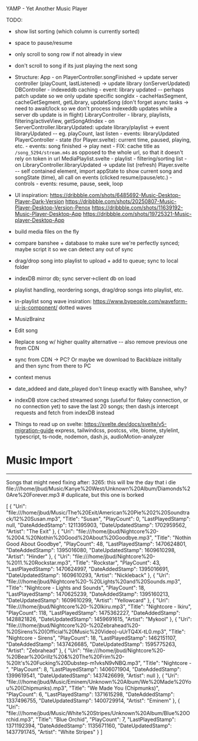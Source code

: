 YAMP - Yet Another Music Player


TODO:
- show list sorting (which column is currently sorted)
- space to pause/resume
- only scroll to song row if not already in view
- don't scroll to song if its just playing the next song
- Structure:
        App
            - on PlayerController.songFinished -> update server controller (playCount, lastListened) -> update library (onServerUpdated)
        DBController
            - indexeddb caching
            - event: library updated  -- perhaps patch update so we only update specific songIdx
            - cacheHasSegment, cacheGetSegment, getLibrary, updateSong  (don't forget async tasks -> need to await/lock so we don't process indexeddb updates while a server db update is in flight)
        LibraryController
            - library, playlists, filtering/activeView, getSongAtIndex
            - on ServerController.libraryUpdated: update library/playlist -> event libraryUpdated  -- eg. playCount, last listen
            - events: libraryUpdated
        PlayerController
            - state (for Player.svelte): current time, paused, playing, etc.
            - events: song finished -> play next
            - FIX: cache title as `/song_5294/stream.m4s` as opposed to the whole url, so that it doesn't rely on token in url
        MediaPlaylist.svelte
            - playlist
            - filtering/sorting list
            - on LibraryController.libraryUpdated -> update list (refresh)
        Player.svelte  -- self contained element, import appState to show current song and songState (time), all call on events (clicked resume/pause/etc.)
            - controls
            - events: resume, pause, seek, loop
- UI inspiration:
    https://dribbble.com/shots/6485692-Music-Desktop-Player-Dark-Version
    https://dribbble.com/shots/20250807-Music-Player-Desktop-Version-Penox
    https://dribbble.com/shots/11639192-Music-Player-Desktop-App
    https://dribbble.com/shots/19725321-Music-player-Desktop-App



- build media files on the fly
- compare banshee + database to make sure we're perfectly synced; maybe script it so we can detect any out of sync
- drag/drop song into playlist to upload + add to queue; sync to local folder
- indexDB mirror db; sync server->client db on load
- playlist handling, reordering songs, drag/drop songs into playlist, etc.
- in-playlist song wave insiration: https://www.bypeople.com/waveform-ui-js-component/  dotted waves
- MusizBrainz
- Edit song
- Replace song w/ higher quality alternative -- also remove previous one from CDN
- sync from CDN -> PC? Or maybe we download to Backblaze inititally and then sync from there to PC
- context menus
- date_addeed and date_played don't lineup exactly with Banshee, why?

- indexDB store cached streamed songs (useful for flakey connection, or no connection yet) to save the last 20 songs; then dash.js intercept requests and fetch from indexDB instead

- Things to read up on
    svelte: https://svelte.dev/docs/svelte/v5-migration-guide
    express, tailwindcss, postcss, vite, biome, stylelint, typescript, ts-node, nodemon, dash.js, audioMotion-analyzer


# Music Import
--------
Songs that might need fixing after:
  3265: this will bw the day that i die
  file:///home/jbud/Music/Kanye%20West/Unknown%20Album/Diamonds%20Are%20Forever.mp3  # duplicate, but this one is borked

[
  {
    "Uri": "file:///home/jbud/Music/The%20Exit/American%20Pie%202%20Soundtrack/12%20Susan.mp3",
    "Title": "Susan",
    "PlayCount": 0,
    "LastPlayedStamp": null,
    "DateAddedStamp": 1211395903,
    "DateUpdatedStamp": 1702959562,
    "Artist": "The Exit"
  },
  {
    "Uri": "file:///home/jbud/Nightcore%20-%2004.%20Nothin%20Good%20About%20Goodbye.mp3",
    "Title": "Nothin Good About Goodbye",
    "PlayCount": 48,
    "LastPlayedStamp": 1470624801,
    "DateAddedStamp": 1395016080,
    "DateUpdatedStamp": 1609610298,
    "Artist": "Hinder"
  },
  {
    "Uri": "file:///home/jbud/Nightcore%20-%2011.%20Rockstar.mp3",
    "Title": "Rockstar",
    "PlayCount": 43,
    "LastPlayedStamp": 1470624997,
    "DateAddedStamp": 1395016691,
    "DateUpdatedStamp": 1609610293,
    "Artist": "Nickleback"
  },
  {
    "Uri": "file:///home/jbud/Nightcore%20-%20Lights%20and%20Sounds.mp3",
    "Title": "Nightcore - Lights and Sounds",
    "PlayCount": 18,
    "LastPlayedStamp": 1470625239,
    "DateAddedStamp": 1395160213,
    "DateUpdatedStamp": 1609610299,
    "Artist": "Yellowcard"
  },
  {
    "Uri": "file:///home/jbud/Nightcore%20-%20Ikiru.mp3",
    "Title": "Nightcore - Ikiru",
    "PlayCount": 118,
    "LastPlayedStamp": 1475362227,
    "DateAddedStamp": 1428821826,
    "DateUpdatedStamp": 1459691615,
    "Artist": "Mykool"
  },
  {
    "Uri": "file:///home/jbud/Nightcore%20-%20Zebrahead%20-%20Sirens%20(Official%20Music%20Video)-uUrTQ4X-tL0.mp3",
    "Title": "Nightcore - Sirens",
    "PlayCount": 18,
    "LastPlayedStamp": 1462151107,
    "DateAddedStamp": 1437426685,
    "DateUpdatedStamp": 1595775263,
    "Artist": "Zebrahead"
  },
  {
    "Uri": "file:///home/jbud/Nightcore%20-%20Bear%20Grillz%20&%20The%20Frim%20-%20It's%20Fucking%20Dubstep-m1vksN9vNBQ.mp3",
    "Title": "Nightcore - ",
    "PlayCount": 8,
    "LastPlayedStamp": 1406071904,
    "DateAddedStamp": 1399619541,
    "DateUpdatedStamp": 1437426699,
    "Artist": null
  },
  {
    "Uri": "file:///home/jbud/Music/Eminem/Unknown%20Album/We%20Made%20You%20(Chipmunks).mp3",
    "Title": "We Made You (Chipmunks)",
    "PlayCount": 6,
    "LastPlayedStamp": 1371615298,
    "DateAddedStamp": 1337496755,
    "DateUpdatedStamp": 1400729914,
    "Artist": "Eminem"
  },
  {
    "Uri": "file:///home/jbud/Music/White%20Stripes/Unknown%20Album/Blue%20Orchid.mp3",
    "Title": "Blue Orchid",
    "PlayCount": 7,
    "LastPlayedStamp": 1371192394,
    "DateAddedStamp": 1135671160,
    "DateUpdatedStamp": 1437791745,
    "Artist": "White Stripes"
  }
]
